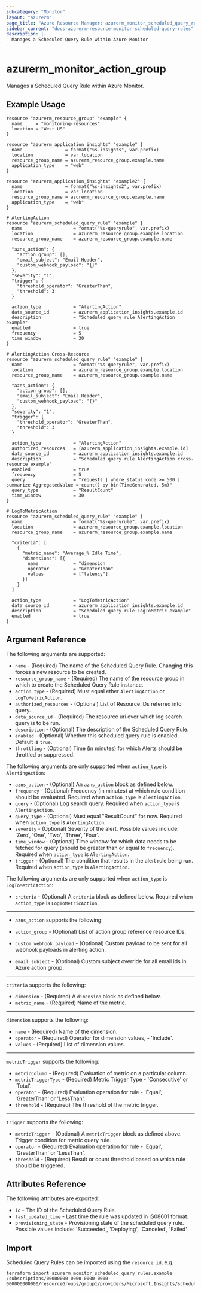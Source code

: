 ```yaml
---
subcategory: "Monitor"
layout: "azurerm"
page_title: "Azure Resource Manager: azurerm_monitor_scheduled_query_rules"
sidebar_current: "docs-azurerm-resource-monitor-scheduled-query-rules"
description: |-
  Manages a Scheduled Query Rule within Azure Monitor
---
```


# azurerm_monitor_action_group

Manages a Scheduled Query Rule within Azure Monitor.

## Example Usage

```hcl
resource "azurerm_resource_group" "example" {
  name     = "monitoring-resources"
  location = "West US"
}

resource "azurerm_application_insights" "example" {
  name                = format("%s-insights", var.prefix)
  location            = var.location
  resource_group_name = azurerm_resource_group.example.name
  application_type    = "web"
}

resource "azurerm_application_insights" "example2" {
  name                = format("%s-insights2", var.prefix)
  location            = var.location
  resource_group_name = azurerm_resource_group.example.name
  application_type    = "web"
}

# AlertingAction
resource "azurerm_scheduled_query_rule" "example" {
  name                   = format("%s-queryrule", var.prefix)
  location               = azurerm_resource_group.example.location
  resource_group_name    = azurerm_resource_group.example.name

  "azns_action": {
    "action_group": [],
    "email_subject": "Email Header",
    "custom_webhook_payload": "{}"
  },
  "severity": "1",
  "trigger": {
    "threshold_operator": "GreaterThan",
    "threshold": 3
  }

  action_type            = "AlertingAction"
  data_source_id         = azurerm_application_insights.example.id
  description            = "Scheduled query rule AlertingAction example"
  enabled                = true
  frequency              = 5
  time_window            = 30
}

# AlertingAction Cross-Resource
resource "azurerm_scheduled_query_rule" "example" {
  name                   = format("%s-queryrule", var.prefix)
  location               = azurerm_resource_group.example.location
  resource_group_name    = azurerm_resource_group.example.name

  "azns_action": {
    "action_group": [],
    "email_subject": "Email Header",
    "custom_webhook_payload": "{}"
  },
  "severity": "1",
  "trigger": {
    "threshold_operator": "GreaterThan",
    "threshold": 3
  }

  action_type            = "AlertingAction"
  authorized_resources   = [azurerm_application_insights.example.id]
  data_source_id         = azurerm_application_insights.example.id
  description            = "Scheduled query rule AlertingAction cross-resource example"
  enabled                = true
  frequency              = 5
  query                  = "requests | where status_code >= 500 | summarize AggregatedValue = count() by bin(TimeGenerated, 5m)"
  query_type             = "ResultCount"
  time_window            = 30
}

# LogToMetricAction
resource "azurerm_scheduled_query_rule" "example" {
  name                   = format("%s-queryrule", var.prefix)
  location               = azurerm_resource_group.example.location
  resource_group_name    = azurerm_resource_group.example.name

  "criteria": [
    {
      "metric_name": "Average_% Idle Time",
      "dimensions": [{
        name             = "dimension
        operator         = "GreaterThan"
        values           = ["latency"]
      }]
    }
  ]

  action_type            = "LogToMetricAction"
  data_source_id         = azurerm_application_insights.example.id
  description            = "Scheduled query rule LogToMetric example"
  enabled                = true
}
```

## Argument Reference

The following arguments are supported:

* `name` - (Required) The name of the Scheduled Query Rule. Changing this forces a new resource to be created.
* `resource_group_name` - (Required) The name of the resource group in which to create the Scheduled Query Rule instance.
* `action_type` - (Required) Must equal ether `AlertingAction` or `LogToMetricAction`.
* `authorized_resources` - (Optional) List of Resource IDs referred into query.
* `data_source_id` - (Required) The resource uri over which log search query is to be run.
* `description` - (Optional) The description of the Scheduled Query Rule.
* `enabled` - (Optional) Whether this scheduled query rule is enabled.  Default is `true`.
* `throttling` - (Optional) Time (in minutes) for which Alerts should be throttled or suppressed.

The following arguments are only supported when `action_type` is `AlertingAction`:

* `azns_action` - (Optional) An `azns_action` block as defined below.
* `frequency` - (Optional) Frequency (in minutes) at which rule condition should be evaluated.  Required when `action_type` is `AlertingAction`.
* `query` - (Optional) Log search query.  Required when `action_type` is `AlertingAction`.
* `query_type` - (Optional) Must equal "ResultCount" for now.  Required when `action_type` is `AlertingAction`.
* `severity` - (Optional) Severity of the alert. Possible values include: 'Zero', 'One', 'Two', 'Three', 'Four'.
* `time_window` - (Optional) Time window for which data needs to be fetched for query (should be greater than or equal to `frequency`).  Required when `action_type` is `AlertingAction`.
* `trigger` - (Optional) The condition that results in the alert rule being run.  Required when `action_type` is `AlertingAction`.

The following arguments are only supported when `action_type` is `LogToMetricAction`:

* `criteria` - (Optional) A `criteria` block as defined below. Required when `action_type` is `LogToMetricAction`.

---

* `azns_action` supports the following:

* `action_group` - (Optional) List of action group reference resource IDs.
* `custom_webhook_payload` - (Optional) Custom payload to be sent for all webhook payloads in alerting action.
* `email_subject` - (Optional) Custom subject override for all email ids in Azure action group.

---

`criteria` supports the following:

* `dimension` - (Required) A `dimension` block as defined below.
* `metric_name` - (Required) Name of the metric.

---

`dimension` supports the following:

* `name` - (Required) Name of the dimension.
* `operator` - (Required) Operator for dimension values, - 'Include'.
* `values` - (Required) List of dimension values.

---

`metricTrigger` supports the following:

* `metricColumn` - (Required) Evaluation of metric on a particular column.
* `metricTriggerType` - (Required) Metric Trigger Type - 'Consecutive' or 'Total'.
* `operator` - (Required) Evaluation operation for rule - 'Equal', 'GreaterThan' or 'LessThan'.
* `threshold` - (Required) The threshold of the metric trigger.

---

`trigger` supports the following:

* `metricTrigger` - (Optional) A `metricTrigger` block as defined above. Trigger condition for metric query rule.
* `operator` - (Required) Evaluation operation for rule - 'Equal', 'GreaterThan' or 'LessThan'.
* `threshold` - (Required) Result or count threshold based on which rule should be triggered.

## Attributes Reference

The following attributes are exported:

* `id` - The ID of the Scheduled Query Rule.
* `last_updated_time` - Last time the rule was updated in IS08601 format.
* `provisioning_state` - Provisioning state of the scheduled query rule. Possible values include: 'Succeeded', 'Deploying', 'Canceled', 'Failed'

## Import

Scheduled Query Rules can be imported using the `resource id`, e.g.

```shell
terraform import azurerm_monitor_scheduled_query_rules.example /subscriptions/00000000-0000-0000-0000-000000000000/resourceGroups/group1/providers/Microsoft.Insights/scheduledQueryRules/myrulename
```
